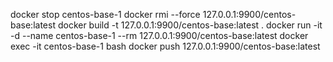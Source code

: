 docker stop centos-base-1
docker rmi --force 127.0.0.1:9900/centos-base:latest
docker build -t 127.0.0.1:9900/centos-base:latest .
docker run  -it -d --name centos-base-1 --rm 127.0.0.1:9900/centos-base:latest
docker exec -it centos-base-1 bash 
docker push 127.0.0.1:9900/centos-base:latest



